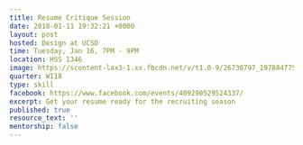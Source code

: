 ```yaml
---
title: Resume Critique Session
date: 2018-01-11 19:32:21 +0000
layout: post
hosted: Design at UCSD
time: Tuesday, Jan 16, 7PM - 9PM
location: HSS 1346
image: https://scontent-lax3-1.xx.fbcdn.net/v/t1.0-9/26730797_1978847752355686_6875600829406036595_n.jpg?oh=4ff67ab34dd0d7e3f0d313f045ebe5cb&oe=5AF57B47
quarter: WI18
type: skill
facebook: https://www.facebook.com/events/409290529524337/
excerpt: Get your resume ready for the recruiting season
published: true
resource_text: ''
mentorship: false
---
```

